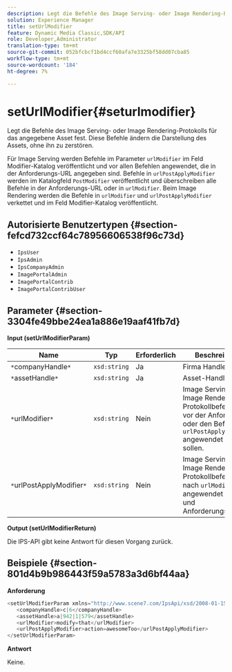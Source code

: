 ```yaml
---
description: Legt die Befehle des Image Serving- oder Image Rendering-Protokolls für das angegebene Asset fest. Diese Befehle ändern die Darstellung des Assets, ohne ihn zu zerstören.
solution: Experience Manager
title: setUrlModifier
feature: Dynamic Media Classic,SDK/API
role: Developer,Administrator
translation-type: tm+mt
source-git-commit: 052bfcbcf1bd4ccf60afa7e3325bf58dd07cba85
workflow-type: tm+mt
source-wordcount: '184'
ht-degree: 7%

---
```



# setUrlModifier{#seturlmodifier}

Legt die Befehle des Image Serving- oder Image Rendering-Protokolls für das angegebene Asset fest. Diese Befehle ändern die Darstellung des Assets, ohne ihn zu zerstören.

Für Image Serving werden Befehle im Parameter `urlModifier` im Feld Modifier-Katalog veröffentlicht und vor allen Befehlen angewendet, die in der Anforderungs-URL angegeben sind. Befehle in `urlPostApplyModifier` werden im Katalogfeld `PostModifier` veröffentlicht und überschreiben alle Befehle in der Anforderungs-URL oder in `urlModifier`. Beim Image Rendering werden die Befehle in `urlModifier` und `urlPostApplyModifier` verkettet und im Feld Modifier-Katalog veröffentlicht.

## Autorisierte Benutzertypen {#section-fefcd732ccf64c78956606538f96c73d}

* `IpsUser`
* `IpsAdmin`
* `IpsCompanyAdmin`
* `ImagePortalAdmin`
* `ImagePortalContrib`
* `ImagePortalContribUser`

## Parameter {#section-3304fe49bbe24ea1a886e19aaf41fb7d}

**Input (setUrlModifierParam)**

| Name | Typ | Erforderlich | Beschreibung |
|---|---|---|---|
| `*`companyHandle`*` | `xsd:string` | Ja | Firma Handle. |
| `*`assetHandle`*` | `xsd:string` | Ja | Asset-Handle. |
| `*`urlModifier`*` | `xsd:string` | Nein | Image Serving- oder Image Rendering-Protokollbefehle, die vor der Anforderung oder den Befehlen `urlPostApplyModifier` angewendet werden sollen. |
| `*`urlPostApplyModifier`*` | `xsd:string` | Nein | Image Serving- oder Image Rendering-Protokollbefehle, die nach `urlModifier` angewendet werden, und Anforderungsbefehle. |

**Output (setUrlModifierReturn)**

Die IPS-API gibt keine Antwort für diesen Vorgang zurück.

## Beispiele {#section-801d4b9b986443f59a5783a3d6bf44aa}

**Anforderung**

```java
<setUrlModifierParam xmlns="http://www.scene7.com/IpsApi/xsd/2008-01-15">
   <companyHandle>c|6</companyHandle>
   <assetHandle>a|942|1|579</assetHandle>
   <urlModifier>modify=that</urlModifier>
   <urlPostApplyModifier>action=awesomeToo</urlPostApplyModifier>
</setUrlModifierParam>
```

**Antwort**

Keine.
